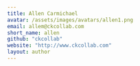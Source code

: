 ```yaml
---
title: Allen Carmichael
avatar: /assets/images/avatars/allen1.png
email: allem@ckcollab.com
short_name: allen
github: "ckcollab"
website: "http://www.ckcollab.com"
layout: author
---
```

